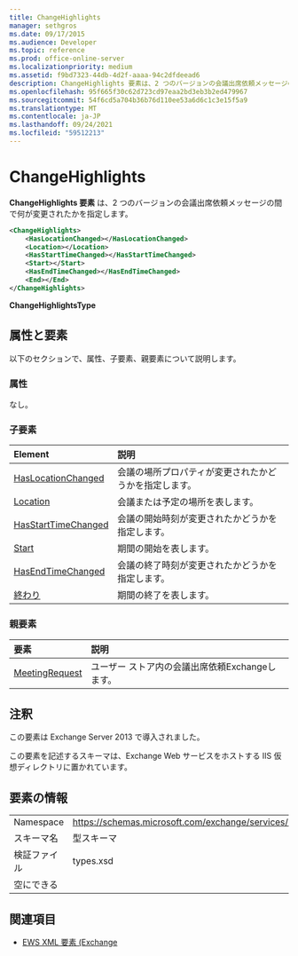 ```yaml
---
title: ChangeHighlights
manager: sethgros
ms.date: 09/17/2015
ms.audience: Developer
ms.topic: reference
ms.prod: office-online-server
ms.localizationpriority: medium
ms.assetid: f9bd7323-44db-4d2f-aaaa-94c2dfdeead6
description: ChangeHighlights 要素は、2 つのバージョンの会議出席依頼メッセージの間で何が変更されたかを指定します。
ms.openlocfilehash: 95f665f30c62d723cd97eaa2bd3eb3b2ed479967
ms.sourcegitcommit: 54f6cd5a704b36b76d110ee53a6d6c1c3e15f5a9
ms.translationtype: MT
ms.contentlocale: ja-JP
ms.lasthandoff: 09/24/2021
ms.locfileid: "59512213"
---
```

# <a name="changehighlights"></a>ChangeHighlights

**ChangeHighlights 要素** は、2 つのバージョンの会議出席依頼メッセージの間で何が変更されたかを指定します。 
  
```XML
<ChangeHighlights>
    <HasLocationChanged></HasLocationChanged>
    <Location></Location>
    <HasStartTimeChanged></HasStartTimeChanged>
    <Start></Start>
    <HasEndTimeChanged></HasEndTimeChanged>
    <End></End>
</ChangeHighlights>
```

 **ChangeHighlightsType**
## <a name="attributes-and-elements"></a>属性と要素

以下のセクションで、属性、子要素、親要素について説明します。
  
### <a name="attributes"></a>属性

なし。
  
### <a name="child-elements"></a>子要素

|**Element**|**説明**|
|:-----|:-----|
|[HasLocationChanged](haslocationchanged.md) <br/> |会議の場所プロパティが変更されたかどうかを指定します。  <br/> |
|[Location](location.md) <br/> |会議または予定の場所を表します。  <br/> |
|[HasStartTimeChanged](hasstarttimechanged.md) <br/> |会議の開始時刻が変更されたかどうかを指定します。  <br/> |
|[Start](start.md) <br/> |期間の開始を表します。  <br/> |
|[HasEndTimeChanged](hasendtimechanged.md) <br/> |会議の終了時刻が変更されたかどうかを指定します。  <br/> |
|[終わり ](end-ex15websvcsotherref.md) <br/> |期間の終了を表します。  <br/> |
   
### <a name="parent-elements"></a>親要素

|**要素**|**説明**|
|:-----|:-----|
|[MeetingRequest](meetingrequest.md) <br/> |ユーザー ストア内の会議出席依頼Exchangeします。  <br/> |
   
## <a name="remarks"></a>注釈

この要素は Exchange Server 2013 で導入されました。
  
この要素を記述するスキーマは、Exchange Web サービスをホストする IIS 仮想ディレクトリに置かれています。
  
## <a name="element-information"></a>要素の情報

|||
|:-----|:-----|
|Namespace  <br/> |https://schemas.microsoft.com/exchange/services/2006/types  <br/> |
|スキーマ名  <br/> |型スキーマ  <br/> |
|検証ファイル  <br/> |types.xsd  <br/> |
|空にできる  <br/> ||
   
## <a name="see-also"></a>関連項目



- [EWS XML 要素 (Exchange](ews-xml-elements-in-exchange.md)

